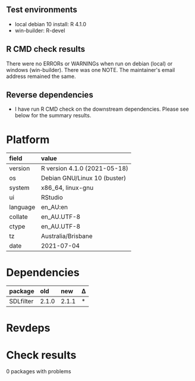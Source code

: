 ## Test environments
* local debian 10 install: R 4.1.0
* win-builder: R-devel


## R CMD check results

There were no ERRORs or WARNINGs when run on debian (local) or windows (win-builder).
There was one NOTE. The maintainer's email address remained the same.


## Reverse dependencies

* I have run R CMD check on the downstream dependencies. Please see below for the summary results.


# Platform

|field    |value                        |
|:--------|:----------------------------|
|version  |R version 4.1.0 (2021-05-18) |
|os       |Debian GNU/Linux 10 (buster) |
|system   |x86_64, linux-gnu            |
|ui       |RStudio                      |
|language |en_AU:en                     |
|collate  |en_AU.UTF-8                  |
|ctype    |en_AU.UTF-8                  |
|tz       |Australia/Brisbane           |
|date     |2021-07-04                   |

# Dependencies

|package   |old   |new   |Δ  |
|:---------|:-----|:-----|:--|
|SDLfilter |2.1.0 |2.1.1 |*  |

# Revdeps

# Check results

0 packages with problems


